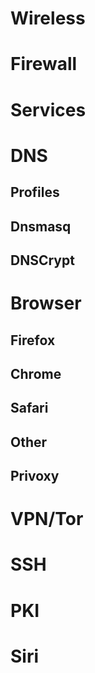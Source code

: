# Wireless

# Firewall

# Services

# DNS

## Profiles

## Dnsmasq

## DNSCrypt

# Browser

## Firefox

## Chrome

## Safari

## Other

## Privoxy

# VPN/Tor

# SSH

# PKI

# Siri
